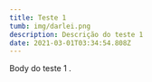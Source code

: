 ```yaml
---
title: Teste 1
tumb: img/darlei.png
description: Descrição do teste 1
date: 2021-03-01T03:34:54.808Z
---
```

Body do teste 1 .